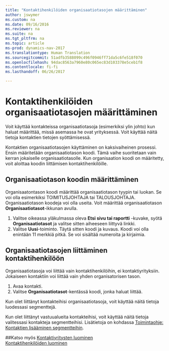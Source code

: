 ```yaml
---
title: "Kontaktihenkilöiden organisaatiotasojen määrittäminen"
author: jswymer
ms.custom: na
ms.date: 09/16/2016
ms.reviewer: na
ms.suite: na
ms.tgt_pltfrm: na
ms.topic: article
ms-prod: dynamics-nav-2017
ms.translationtype: Human Translation
ms.sourcegitcommit: 51adfb3588099c496f0946ff71da5c6fe518f070
ms.openlocfilehash: 94dac8563a7960e80c065ec83d103378e5ceb1f8
ms.contentlocale: fi-fi
ms.lasthandoff: 06/26/2017

---
```

# <a name="set-up-organizational-levels-for-contact-persons"></a>Kontaktihenkilöiden organisaatiotasojen määrittäminen
Voit käyttää kontakteissa organisaatiotasoja (esimerkiksi ylin johto) kun haluat määrittää, missä asemassa he ovat yrityksessä. Voit käyttää näitä tietoja kontaktien tietojen syöttämisessä.

Kontaktien organisaatiotasojen käyttäminen on kaksivaiheinen prosessi. Ensin määritetään organisaatiotason koodi. Tämä vaihe suoritetaan vain kerran jokaiselle organisaatiotasolle. Kun organisaation koodi on määritetty, voit aloittaa koodin liittämisen kontaktihenkilöille.

## <a name="define-an-organizational-level-code"></a>Organisaatiotason koodin määrittäminen
Organisaatontason koodi määrittää organisaatiotason tyypin tai luokan. Se voi olla esimerkiksi TOIMITUSJOHTAJA tai TALOUSJOHTAJA. Organisaatiotason koodeja voi olla useita. Voit määrittää organisaatiotason **Organisaatiotasot**-ikkunan avulla.

1. Valitse oikeassa yläkulmassa oleva **Etsi sivu tai raportti** -kuvake, syötä **Organisaatiotasot** ja valitse sitten aiheeseen liittyvä linkki.
2. Valitse **Uusi**-toiminto. Täytä sitten koodi ja kuvaus. Koodi voi olla enintään 11 merkkiä pitkä. Se voi sisältää numeroita ja kirjaimia.

## <a name="assign-organizational-levels-to-a-contact-person"></a>Organisaatiotasojen liittäminen kontaktihenkilöön
Organisaatiotasoja voi liittää vain kontaktihenkilöihin, ei kontaktiyrityksiin. Jokaiseen kontaktiin voi liittää vain yhden organisatorisen tason.

1. Avaa kontakti.
2. Valitse **Organisaatiotasot**-kentässä koodi, jonka haluat liittää.

Kun olet liittänyt kontakteihisi organisaatiotasoja, voit käyttää näitä tietoja luodessasi segmenttejä.

Kun olet liittänyt vastuualueita kontakteihisi, voit käyttää näitä tietoja valitessasi kontakteja segmentteihisi. Lisätietoja on kohdassa [Toimintaohje: Kontaktien lisääminen segmentteihin](marketing-add-contact-segment.md).

##<a name="see-also"></a>Katso myös
[Kontaktiyritysten luominen](marketing-create-contact-companies.md)  
[Kontaktihenkilöiden luominen](marketing-create-contact-persons.md)  

